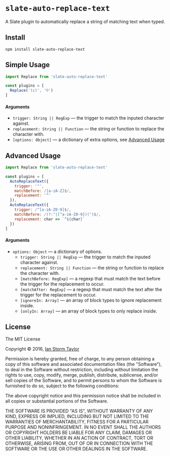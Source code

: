
# `slate-auto-replace-text`

A Slate plugin to automatically replace a string of matching text when typed.


## Install

```
npm install slate-auto-replace-text
```


## Simple Usage

```js
import Replace from 'slate-auto-replace-text'

const plugins = [
  Replace('(c)', '©')
]
```

#### Arguments

- `trigger: String || RegExp` — the trigger to match the inputed character against.
- `replacement: String || Function` — the string or function to replace the character with.
- `[options: Object]` — a dictionary of extra options, see [Advanced Usage](#advanced-usage)

  
## Advanced Usage

```js
import Replace from 'slate-auto-replace-text'

const plugins = [
  AutoReplaceText({
    trigger: '"',
    matchBefore: /[a-zA-Z]$/,
    replacement: '”'
  }),
  AutoReplaceText({
    trigger: /^[a-zA-Z0-9]$/,
    matchBefore: /(?:^|[^a-zA-Z0-9])(")$/,
    replacement: char => `“${char}`
  })
]
```

#### Arguments

- `options: Object` — a dictionary of options.
  - `trigger: String || RegExp` — the trigger to match the inputed character against.
  - `replacement: String || Function` — the string or function to replace the character with.
  - `[matchBefore: RegExp]` — a regexp that must match the text before the trigger for the replacement to occur.
  - `[matchAfter: RegExp]` — a regexp that must match the text after the trigger for the replacement to occur.
  - `[ignoreIn: Array]` — an array of block types to ignore replacement inside.
  - `[onlyIn: Array]` — an array of block types to only replace inside.


## License

The MIT License

Copyright &copy; 2016, [Ian Storm Taylor](https://ianstormtaylor.com)

Permission is hereby granted, free of charge, to any person obtaining a copy of this software and associated documentation files (the "Software"), to deal in the Software without restriction, including without limitation the rights to use, copy, modify, merge, publish, distribute, sublicense, and/or sell copies of the Software, and to permit persons to whom the Software is furnished to do so, subject to the following conditions:

The above copyright notice and this permission notice shall be included in all copies or substantial portions of the Software.

THE SOFTWARE IS PROVIDED "AS IS", WITHOUT WARRANTY OF ANY KIND, EXPRESS OR IMPLIED, INCLUDING BUT NOT LIMITED TO THE WARRANTIES OF MERCHANTABILITY, FITNESS FOR A PARTICULAR PURPOSE AND NONINFRINGEMENT. IN NO EVENT SHALL THE AUTHORS OR COPYRIGHT HOLDERS BE LIABLE FOR ANY CLAIM, DAMAGES OR OTHER LIABILITY, WHETHER IN AN ACTION OF CONTRACT, TORT OR OTHERWISE, ARISING FROM, OUT OF OR IN CONNECTION WITH THE SOFTWARE OR THE USE OR OTHER DEALINGS IN THE SOFTWARE.
